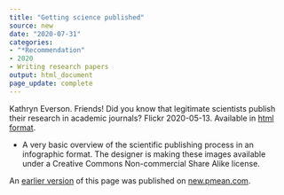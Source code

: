 ```yaml
---
title: "Getting science published"
source: new
date: "2020-07-31"
categories:
- "*Recommendation"
- 2020
- Writing research papers
output: html_document
page_update: complete
---
```


Kathryn Everson. Friends! Did you know that legitimate scientists publish their research in academic journals? Flickr 2020-05-13. Available in [html format](https://www.flickr.com/photos/188445124@N06).

<!---More--->

+ A very basic overview of the scientific publishing process in an infographic format. The designer is making these images available under a Creative Commons Non-commercial Share Alike license.

An [earlier version][sim2] of this page was published on [new.pmean.com][sim1].

[sim1]: http://new.pmean.com
[sim2]: http://new.pmean.com/getting-science-published/

